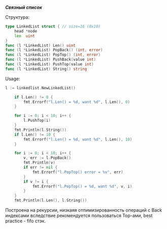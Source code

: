 ***Связный список***

Структура:

```go
type LinkedList struct { // size=16 (0x10)
    head *node
    len  uint
}
func (l *LinkedList) Len() uint
func (l *LinkedList) PopBack() (int, error)
func (l *LinkedList) PopTop() (int, error)
func (l *LinkedList) PushBack(value int)
func (l *LinkedList) PushTop(value int)
func (l *LinkedList) String() string
```

Usage:

```go
l := linkedlist.NewLinkedList()

	if l.Len() != 0 {
		fmt.Errorf("l.Len() = %d, want %d", l.Len(), 0)
	}

	for i := 0; i < 10; i++ {
		l.PushTop(i)
	}
	fmt.Println(l.String())
	if l.Len() != 10 {
		fmt.Errorf("l.Len() = %d, want %d", l.Len(), 10)
	}

	for i := 0; i < 10; i++ {
		v, err := l.PopBack()
		fmt.Println(v)
		if err != nil {
			fmt.Errorf("l.PopTop() error = %v", err)
		}
		if v != i {
			fmt.Errorf("l.PopTop() = %d, want %d", v, i)
		}
	}
	fmt.Println(l.Len(), l.String())
```


Построена на рекурсии, низкаяя отпимизированность операций с Back индексами вследствие рекомендуется пользоваться Top-ами, best practice - fifo стэк.
